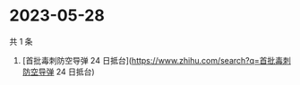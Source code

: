 # 2023-05-28

共 1 条

<!-- BEGIN ZHIHUSEARCH -->
<!-- 最后更新时间 Sun May 28 2023 02:09:52 GMT+0800 (China Standard Time) -->
1. [首批毒刺防空导弹 24 日抵台](https://www.zhihu.com/search?q=首批毒刺防空导弹 24 日抵台)
<!-- END ZHIHUSEARCH -->
